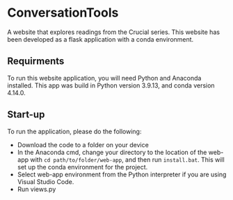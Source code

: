 # ConversationTools
A website that explores readings from the Crucial series. This website has been developed as a flask application with a conda environment.

## Requirments
To run this website application, you will need Python and Anaconda installed. This app was build in Python version 3.9.13, and conda version 4.14.0.

## Start-up
To run the application, please do the following: 
- Download the code to a folder on your device
- In the Anaconda cmd, change your directory to the location of the web-app with ```cd path/to/folder/web-app```, and then run ```install.bat```. This will set up the conda environment for the project.
- Select web-app environment from the Python interpreter if you are using Visual Studio Code.
- Run views.py